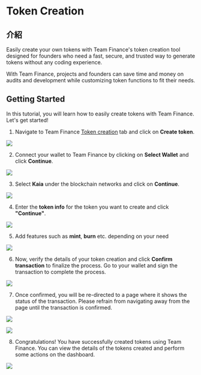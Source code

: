 # Token Creation

## 介紹

Easily create your own tokens with Team Finance's token creation tool designed for founders who need a fast, secure, and trusted way to generate tokens without any coding experience.

With Team Finance, projects and founders can save time and money on audits and development while customizing token functions to fit their needs.

## Getting Started

In this tutorial, you will learn how to easily create tokens with Team Finance. Let's get started!

1. Navigate to Team Finance [Token creation](https://app.team.finance/token-creation) tab and click on **Create token**.

![](/img/build/tools/token-management/token-creation/tc-step-1.png)

2. Connect your wallet to Team Finance by clicking on **Select Wallet** and click **Continue**.

![](/img/build/tools/token-management/token-creation/tc-step-2.png)

3. Select **Kaia** under the blockchain networks and click on **Continue**.

![](/img/build/tools/token-management/token-creation/tc-step-3.png)

4. Enter the **token info** for the token you want to create and click **"Continue"**.

![](/img/build/tools/token-management/token-creation/tc-step-4.png)

5. Add features such as **mint**, **burn** etc. depending on your need

![](/img/build/tools/token-management/token-creation/tc-step-5.png)

6. Now, verify the details of your token creation and click **Confirm transaction** to finalize the process. Go to your wallet and sign the transaction to complete the process.

![](/img/build/tools/token-management/token-creation/tc-step-6.png)

7. Once confirmed, you will be re-directed to a page where it shows the status of the transaction. Please refrain from navigating away from the page until the transaction is confirmed.

![](/img/build/tools/token-management/token-creation/tc-step-7a.png)

![](/img/build/tools/token-management/token-creation/tc-step-7b.png)

8. Congratulations! You have successfully created tokens using Team Finance. You can view the details of the tokens created and perform some actions on the dashboard.

![](/img/build/tools/token-management/token-creation/tc-step-8.png)

